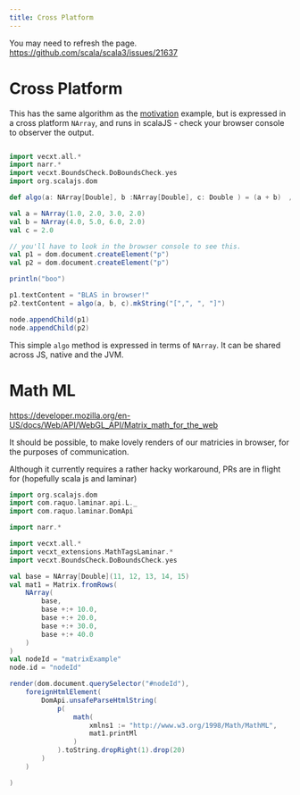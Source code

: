 ```yaml
---
title: Cross Platform
---
```



You may need to refresh the page.
https://github.com/scala/scala3/issues/21637

# Cross Platform

This has the same algorithm as the [motivation](motivation.mdoc.md) example, but is expressed in a cross platform `NArray`, and runs in scalaJS - check your browser console to observer the output.


```scala mdoc:js sc:nocompile

import vecxt.all.*
import narr.*
import vecxt.BoundsCheck.DoBoundsCheck.yes
import org.scalajs.dom

def algo(a: NArray[Double], b :NArray[Double], c: Double ) = (a + b)  / c

val a = NArray(1.0, 2.0, 3.0, 2.0)
val b = NArray(4.0, 5.0, 6.0, 2.0)
val c = 2.0

// you'll have to look in the browser console to see this.
val p1 = dom.document.createElement("p")
val p2 = dom.document.createElement("p")

println("boo")

p1.textContent = "BLAS in browser!"
p2.textContent = algo(a, b, c).mkString("[",", ", "]")

node.appendChild(p1)
node.appendChild(p2)


```
This simple `algo` method is expressed in terms of `NArray`. It can be shared across JS, native and the JVM.

# Math ML

https://developer.mozilla.org/en-US/docs/Web/API/WebGL_API/Matrix_math_for_the_web

It should be possible, to make lovely renders of our matricies in browser, for the purposes of communication.

Although it currently requires a rather hacky workaround, PRs are in flight for (hopefully scala js and laminar)

```scala mdoc:js sc:nocompile
import org.scalajs.dom
import com.raquo.laminar.api.L._
import com.raquo.laminar.DomApi

import narr.*

import vecxt.all.*
import vecxt_extensions.MathTagsLaminar.*
import vecxt.BoundsCheck.DoBoundsCheck.yes

val base = NArray[Double](11, 12, 13, 14, 15)
val mat1 = Matrix.fromRows(
    NArray(
        base,
        base +:+ 10.0,
        base +:+ 20.0,
        base +:+ 30.0,
        base +:+ 40.0
    )
)
val nodeId = "matrixExample"
node.id = "nodeId"

render(dom.document.querySelector("#nodeId"),
    foreignHtmlElement(
        DomApi.unsafeParseHtmlString(
            p(
                math(
                    xmlns1 := "http://www.w3.org/1998/Math/MathML",
                    mat1.printMl
                )
            ).toString.dropRight(1).drop(20)
        )
    )

)
```